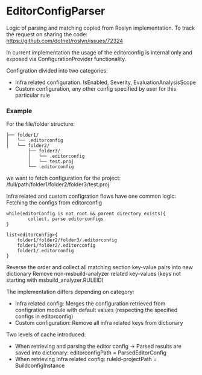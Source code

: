 ﻿# EditorConfigParser

Logic of parsing and matching copied from Roslyn implementation.
To track the request on sharing the code: https://github.com/dotnet/roslyn/issues/72324


In current implementation the usage of the editorconfig is internal only and exposed via ConfigurationProvider functionality. 

Configration divided into two categories: 
- Infra related configuration. IsEnabled, Severity, EvaluationAnalysisScope
- Custom configuration, any other config specified by user for this particular rule

### Example 
For the file/folder structure: 
```
├── folder1/
│   └── .editorconfig
│   └── folder2/
        ├── folder3/
        │   └── .editorconfig
        │   └── test.proj
        └── .editorconfig
```

we want to fetch configuration for the project: /full/path/folder1/folder2/folder3/test.proj 

Infra related and custom configration flows have one common logic: Fetching the configs from editorconfig

```
while(editorConfig is not root && parent directory exists){
        collect, parse editorconfigs 
}

list<editorConfig>{
    folder1/folder2/folder3/.editorconfig
    folder1/folder2/.editorconfig
    folder1/.editorconfig
}
```
Reverse the order and collect all matching section key-value pairs into new dictionary
Remove non-msbuild-analyzer related key-values (keys not starting with msbuild_analyzer.RULEID)

The implementation differs depending on category: 
 - Infra related config: Merges the configuration retrieved from configration module with default values (respecting the specified configs in editorconfig) 
 - Custom configuration: Remove all infra related keys from dictionary

Two levels of cache introduced: 
- When retrieving and parsing the editor config -> Parsed results are saved into dictionary: editorconfigPath = ParsedEditorConfig
- When retrieving Infra related config: ruleId-projectPath = BuildconfigInstance
